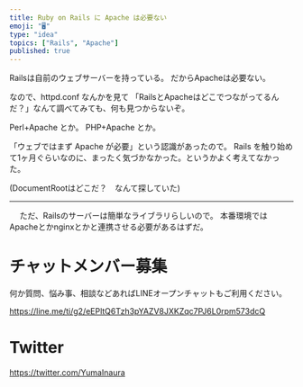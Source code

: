 ```yaml
---
title: Ruby on Rails に Apache は必要ない
emoji: "🖥"
type: "idea"
topics: ["Rails", "Apache"]
published: true
---
```


Railsは自前のウェブサーバーを持っている。
だからApacheは必要ない。

なので、httpd.conf なんかを見て
「RailsとApacheはどこでつながってるんだ？」なんて調べてみても、何も見つからないぞ。

Perl+Apache とか。
PHP+Apache とか。

「ウェブではまず Apache が必要」という認識があったので。
Rails を触り始めて1ヶ月ぐらいなのに、まったく気づかなかった。というかよく考えてなかった。

(DocumentRootはどこだ？　なんて探していた)

---
　
ただ、Railsのサーバーは簡単なライブラリらしいので。
本番環境ではApacheとかnginxとかと連携させる必要があるはずだ。








<!-- Update From Qiita API -->

# チャットメンバー募集


何か質問、悩み事、相談などあればLINEオープンチャットもご利用ください。

https://line.me/ti/g2/eEPltQ6Tzh3pYAZV8JXKZqc7PJ6L0rpm573dcQ





# Twitter


https://twitter.com/YumaInaura


<!-- Update From Qiita API -->


